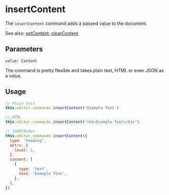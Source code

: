 # insertContent
The `insertContent` command adds a passed value to the document.

See also: [setContent](/api/commands/set-content), [clearContent](/api/commands/clear-content)

## Parameters
`value: Content`

The command is pretty flexible and takes plain text, HTML or even JSON as a value.

## Usage
```js
// Plain text
this.editor.commands.insertContent('Example Text')

// HTML
this.editor.commands.insertContent('<h1>Example Text</h1>')

// JSON/Nodes
this.editor.commands.insertContent({
  type: 'heading',
  attrs: {
    level: 1,
  },
  content: [
    {
      type: 'text',
      text: 'Example Text',
    },
  ],
})
```

